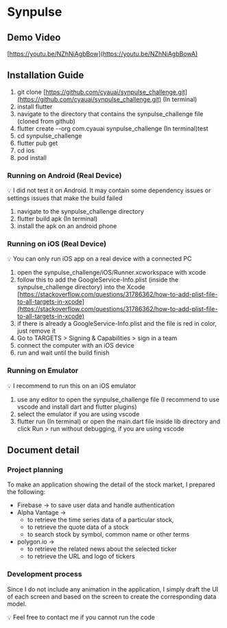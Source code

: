# Synpulse

## Demo Video

[https://youtu.be/NZhNiAgbBow](https://youtu.be/NZhNiAgbBowA)


## Installation Guide

1. git clone [https://github.com/cyauai/synpulse_challenge.git](https://github.com/cyauai/synpulse_challenge.git) (In terminal)
2. install flutter
3. navigate to the directory that contains the synpulse_challenge file (cloned from github)
4. flutter create --org com.cyauai synpulse_challenge (In terminal)test
5. cd synpulse_challenge
6. flutter pub get
7. cd ios
8. pod install

### Running on Android (Real Device)

<aside>
💡 I did not test it on Android. It may contain some dependency issues or settings issues that make the build failed

</aside>

1. navigate to the synpulse_challenge directory
2. flutter build apk (In terminal)
3. install the apk on an android phone

### Running on iOS (Real Device)

<aside>
💡 You can only run iOS app on a real device with a connected PC

</aside>

1. open the synpulse_challenge/iOS/Runner.xcworkspace with xcode
2. follow this to add the GoogleService-Info.plist (inside the synpulse_challenge directory) into the Xcode [https://stackoverflow.com/questions/31786362/how-to-add-plist-file-to-all-targets-in-xcode](https://stackoverflow.com/questions/31786362/how-to-add-plist-file-to-all-targets-in-xcode)
3. if there is already a GoogleService-Info.plist and the file is red in color, just remove it
4. Go to TARGETS > Signing & Capabilities > sign in a team
5. connect the computer with an iOS device
6. run and wait until the build finish

### Running on Emulator

<aside>
💡 I recommend to run this on an iOS emulator

</aside>

1. use any editor to open the synpulse_challenge file (I recommend to use vscode and install dart and flutter plugins)
2. select the emulator if you are using vscode
3. flutter run (In terminal) or open the main.dart file inside lib directory and click Run > run without debugging, if you are using vscode

## Document detail

### Project planning

To make an application showing the detail of the stock market, I prepared the following:

- Firebase → to save user data and handle authentication
- Alpha Vantage →
    - to retrieve the time series data of a particular stock,
    - to retrieve the quote data of a stock
    - to search stock by symbol, common name or other terms
- polygon.io →
    - to retrieve the related news about the selected ticker
    - to retrieve the URL and logo of tickers

### Development process

Since I do not include any animation in the application, I simply draft the UI of each screen and based on the screen to create the corresponding data model.

<aside>
💡 Feel free to contact me if you cannot run the code

</aside>
